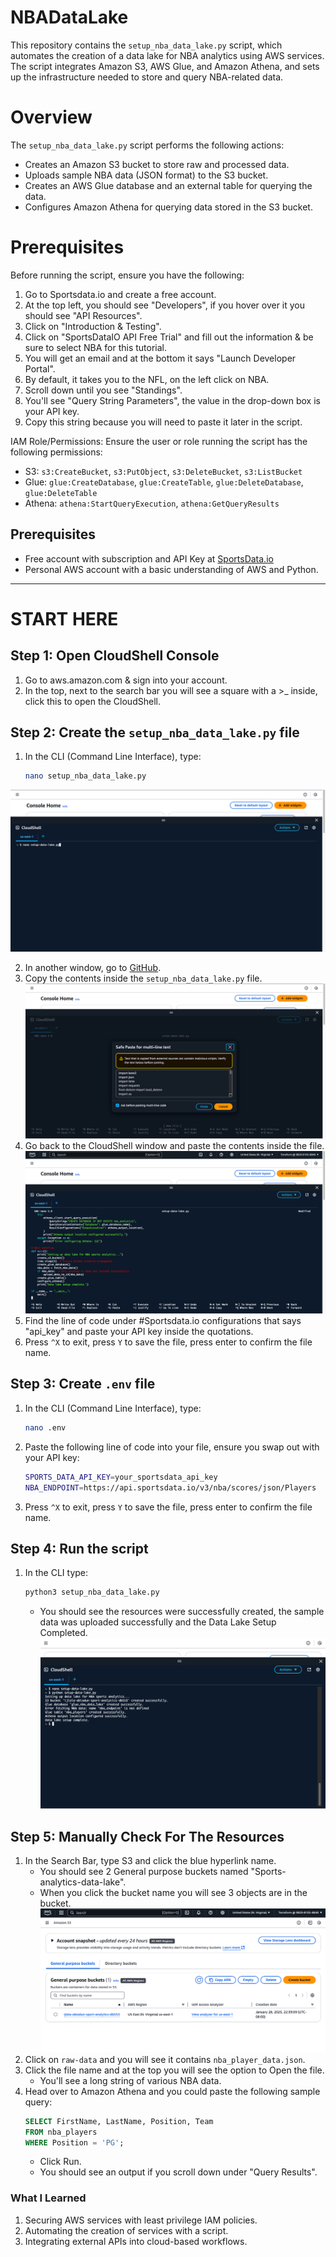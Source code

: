 # NBADataLake
This repository contains the `setup_nba_data_lake.py` script, which automates the creation of a data lake for NBA analytics using AWS services. The script integrates Amazon S3, AWS Glue, and Amazon Athena, and sets up the infrastructure needed to store and query NBA-related data.

# Overview
The `setup_nba_data_lake.py` script performs the following actions:

- Creates an Amazon S3 bucket to store raw and processed data.
- Uploads sample NBA data (JSON format) to the S3 bucket.
- Creates an AWS Glue database and an external table for querying the data.
- Configures Amazon Athena for querying data stored in the S3 bucket.

# Prerequisites
Before running the script, ensure you have the following:

1. Go to Sportsdata.io and create a free account.
2. At the top left, you should see "Developers", if you hover over it you should see "API Resources".
3. Click on "Introduction & Testing".
4. Click on "SportsDataIO API Free Trial" and fill out the information & be sure to select NBA for this tutorial.
5. You will get an email and at the bottom it says "Launch Developer Portal".
6. By default, it takes you to the NFL, on the left click on NBA.
7. Scroll down until you see "Standings".
8. You'll see "Query String Parameters", the value in the drop-down box is your API key. 
9. Copy this string because you will need to paste it later in the script.

IAM Role/Permissions: Ensure the user or role running the script has the following permissions:

- S3: `s3:CreateBucket`, `s3:PutObject`, `s3:DeleteBucket`, `s3:ListBucket`
- Glue: `glue:CreateDatabase`, `glue:CreateTable`, `glue:DeleteDatabase`, `glue:DeleteTable`
- Athena: `athena:StartQueryExecution`, `athena:GetQueryResults`

## **Prerequisites**
- Free account with subscription and API Key at [SportsData.io](https://sportsdata.io/)
- Personal AWS account with a basic understanding of AWS and Python.

---

# START HERE 
## Step 1: Open CloudShell Console

1. Go to aws.amazon.com & sign into your account.
2. In the top, next to the search bar you will see a square with a >_ inside, click this to open the CloudShell.

## Step 2: Create the `setup_nba_data_lake.py` file
1. In the CLI (Command Line Interface), type:
    ```bash
    nano setup_nba_data_lake.py
    ```

![setup_API](./images/nano-data-lake-setup.png)

2. In another window, go to [GitHub](https://github.com/Stormz99/nba_data_lake.git).
3. Copy the contents inside the `setup_nba_data_lake.py` file.
![code_base](./images/code-base.png)
4. Go back to the CloudShell window and paste the contents inside the file.
![code_pasted](./images/code-pasted.png)
5. Find the line of code under #Sportsdata.io configurations that says "api_key" and paste your API key inside the quotations.
6. Press `^X` to exit, press `Y` to save the file, press enter to confirm the file name.

## Step 3: Create `.env` file
1. In the CLI (Command Line Interface), type:
    ```bash
    nano .env
    ```
2. Paste the following line of code into your file, ensure you swap out with your API key:
    ```bash
    SPORTS_DATA_API_KEY=your_sportsdata_api_key
    NBA_ENDPOINT=https://api.sportsdata.io/v3/nba/scores/json/Players
    ```
3. Press `^X` to exit, press `Y` to save the file, press enter to confirm the file name.

## Step 4: Run the script
1. In the CLI type:
    ```bash
    python3 setup_nba_data_lake.py
    ```
    - You should see the resources were successfully created, the sample data was uploaded successfully and the Data Lake Setup Completed.
![running_scripts](./images/running-scripts.png)
## Step 5: Manually Check For The Resources
1. In the Search Bar, type S3 and click the blue hyperlink name.
    - You should see 2 General purpose buckets named "Sports-analytics-data-lake".
    - When you click the bucket name you will see 3 objects are in the bucket.
![manual_checking](./images/cross-checking.png)
2. Click on `raw-data` and you will see it contains `nba_player_data.json`.
3. Click the file name and at the top you will see the option to Open the file.
    - You'll see a long string of various NBA data.
4. Head over to Amazon Athena and you could paste the following sample query:
    ```sql
    SELECT FirstName, LastName, Position, Team
    FROM nba_players
    WHERE Position = 'PG';
    ```
    - Click Run.
    - You should see an output if you scroll down under "Query Results".

### **What I Learned**
1. Securing AWS services with least privilege IAM policies.
2. Automating the creation of services with a script.
3. Integrating external APIs into cloud-based workflows.
